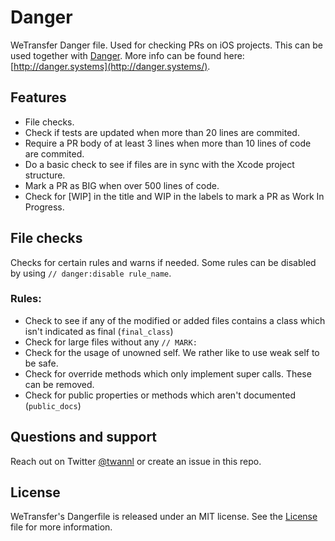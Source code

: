 # Danger
WeTransfer Danger file. Used for checking PRs on iOS projects. This can be used together with [Danger](https://github.com/danger/danger). More info can be found here: [http://danger.systems](http://danger.systems/).

## Features

- File checks.
- Check if tests are updated when more than 20 lines are commited.
- Require a PR body of at least 3 lines when more than 10 lines of code are commited.
- Do a basic check to see if files are in sync with the Xcode project structure.
- Mark a PR as BIG when over 500 lines of code.
- Check for [WIP] in the title and WIP in the labels to mark a PR as Work In Progress.

## File checks
Checks for certain rules and warns if needed.
Some rules can be disabled by using `// danger:disable rule_name`.
 
### Rules:
- Check to see if any of the modified or added files contains a class which isn't indicated as final (`final_class`)
- Check for large files without any `// MARK:`
- Check for the usage of unowned self. We rather like to use weak self to be safe.
- Check for override methods which only implement super calls. These can be removed.
- Check for public properties or methods which aren't documented (`public_docs`)

## Questions and support
Reach out on Twitter [@twannl](https://twitter.com/twannl) or create an issue in this repo.

## License

WeTransfer's Dangerfile is released under an MIT license. See the [License](License) file for more information.
